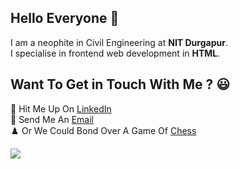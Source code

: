 ## Hello Everyone 👋

I am a neophite in Civil Engineering at **NIT Durgapur**.</br> 
I specialise in frontend web development in **HTML**.</br>

## Want To Get in Touch With Me ? :smiley:</br>
🔭 Hit Me Up On [LinkedIn](https://www.linkedin.com/in/aritro-ghosh-246920201/)</br>
:email: Send Me An [Email](mailto:aritroghosh4@gmail.com)</br>
♟️ Or We Could Bond Over A Game Of [Chess](https://lichess.org/@/Invincible_Learner)</br>



![](https://komarev.com/ghpvc/?username=TheInvincibleLearner&color=green)

